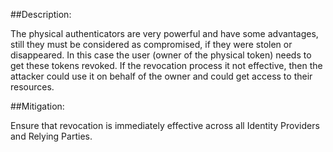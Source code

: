 ##Description:

The physical authenticators are very powerful and have some advantages, still they must be considered as compromised, if they were stolen or disappeared. In this case the user (owner of the physical token) needs to get these tokens revoked. 
If the revocation process it not effective, then the attacker could use it on behalf of the owner and could get access to their resources.

##Mitigation:

Ensure that revocation is immediately effective across all Identity Providers and Relying Parties.

